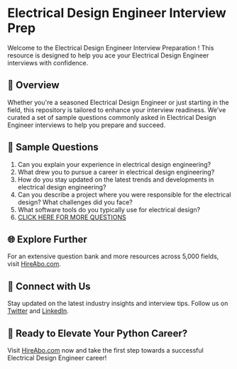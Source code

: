 # Electrical Design Engineer Interview Prep

Welcome to the Electrical Design Engineer Interview Preparation ! This resource is designed to help you ace your Electrical Design Engineer interviews with confidence.

## 🚀 Overview

Whether you're a seasoned Electrical Design Engineer or just starting in the field, this repository is tailored to enhance your interview readiness. We've curated a set of sample questions commonly asked in Electrical Design Engineer interviews to help you prepare and succeed.

## 📝 Sample Questions

1. Can you explain your experience in electrical design engineering?
2. What drew you to pursue a career in electrical design engineering?
3. How do you stay updated on the latest trends and developments in electrical design engineering?
4. Can you describe a project where you were responsible for the electrical design? What challenges did you face?
5. What software tools do you typically use for electrical design?
6. [CLICK HERE FOR MORE QUESTIONS](https://hireabo.com/job/3_2_19/Electrical%20Design%20Engineer)

## 🌐 Explore Further

For an extensive question bank and more resources across 5,000 fields, visit [HireAbo.com](https://www.hireabo.com).

## 📱 Connect with Us

Stay updated on the latest industry insights and interview tips. Follow us on [Twitter](https://twitter.com/hireabo) and [LinkedIn](https://www.linkedin.com/in/hire-abo-3609972a8/).

## 🚀 Ready to Elevate Your Python Career?

Visit [HireAbo.com](https://www.hireabo.com) now and take the first step towards a successful Electrical Design Engineer career!